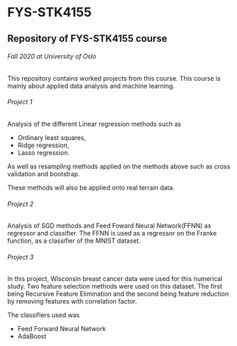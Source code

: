 # FYS-STK4155


## Repository of FYS-STK4155 course
###### Fall 2020 at University of Oslo

This repository contains worked projects from this course. This course is mainly about applied data analysis and machine learning.

###### Project 1
Analysis of the different Linear regression methods such as
* Ordinary least squares,
* Ridge regression,
* Lasso regression.

As well as resampling methods applied on the methods above such as cross validation and bootstrap.

These methods will also be applied onto real terrain data. 

###### Project 2
Analysis of SGD methods and Feed Foward Neural Network(FFNN) as regressor and classifier.
The FFNN is used as a regressor on the Franke function, as a classifier of the MNIST dataset.


###### Project 3
In this project, Wisconsin breast cancer data were used for this numerical study.
Two feature selection methods were used on this dataset. The first being Recursive Feature Elimination and the second being feature reduction by removing features with correlation factor. 

The classifiers used was
* Feed Forward Neural Network
* AdaBoost

